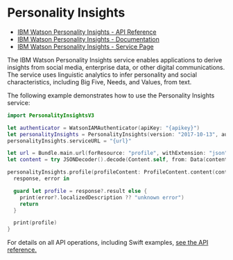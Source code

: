 # Personality Insights

* [IBM Watson Personality Insights - API Reference](https://cloud.ibm.com/apidocs/personality-insights?code=swift)
* [IBM Watson Personality Insights - Documentation](https://cloud.ibm.com/docs/personality-insights/index.html)
* [IBM Watson Personality Insights - Service Page](https://www.ibm.com/cloud/watson-personality-insights)

The IBM Watson Personality Insights service enables applications to derive insights from social media, enterprise data, or other digital communications. The service uses linguistic analytics to infer personality and social characteristics, including Big Five, Needs, and Values, from text.

The following example demonstrates how to use the Personality Insights service:

```swift
import PersonalityInsightsV3

let authenticator = WatsonIAMAuthenticator(apiKey: "{apikey}")
let personalityInsights = PersonalityInsights(version: "2017-10-13", authenticator: authenticator)
personalityInsights.serviceURL = "{url}"

let url = Bundle.main.url(forResource: "profile", withExtension: "json")!
let content = try JSONDecoder().decode(Content.self, from: Data(contentsOf: url))

personalityInsights.profile(profileContent: ProfileContent.content(content)) {
  response, error in

  guard let profile = response?.result else {
    print(error?.localizedDescription ?? "unknown error")
    return
  }

  print(profile)
}
```

For details on all API operations, including Swift examples, [see the API reference.](https://cloud.ibm.com/apidocs/personality-insights?code=swift)